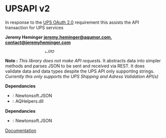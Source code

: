 # UPSAPI v2
In response to the [UPS OAuth 2.0](https://www.ups.com/upsdeveloperkit?loc=en_US#:~:text=By%20June%202023%2C%20UPS%20will,and%20provide%20enhanced%20API%20capabilities.) requirement this assists the API transaction for UPS services

**Jeremy Heminger <jeremy.heminger@aqumor.com>, <contact@jeremyheminger.com>**

                      ᓚᘏᗢ

**Note :** *This library does not make API requests.* 
It abstracts data into simpler methods and parses JSON to be sent and received via REST. 
It does validate data and data types despite the UPS API only supporting strings.
*Currently this only supports the UPS Shipping and Adress Validation API(s)*

**Dependancies**
- :droplet: Newtonsoft.JSON
- :droplet: AQHelpers.dll

**Dependancies**
- :droplet: Newtonsoft.JSON

[Documentation](UPSAPI/_site/index.html)